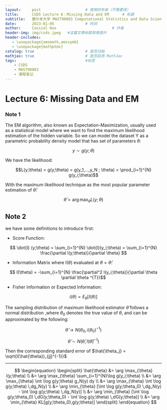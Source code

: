 ```yaml
---
layout:     post   				    # 使用的布局（不需要改）
title:      CSDS Lecture 6：Missing Data and EM  	# 标题 
subtitle:   墨尔本大学 MAST90083 Computational Statistics and Data Science 课程笔记 #副标题
date:       2023-01-05 				# 时间
author:     Cassiel Huo  						# 作者
header-img: img/csds.jpeg 	#这篇文章标题背景图片
header-includes:
   - \usepackage{amsmath,amssymb}
   - \usepackage{mathptmx}
catalog: true 						# 是否归档
mathjax: true                       # 是否启用 MathJax
tags:								#标签
    - CSDS
    - MAST90083
    - 课程笔记
---
```


# Lecture 6: Missing Data and EM 


### Note 1

The EM algorithm, also known as Expectation-Maximization, usually used as a statistical model where we want to find the maximum likelihood estimation of the hidden variable. So we can model the dataset Y as a parametric probability density model that has set of parameters $\theta$:

$$y \sim g(y;\theta)$$

We have the likelihood:

$$L(y;\theta) = g(y;\theta) = g(y_1,...,y_N ; \theta) = \prod_{i=1}^{N} g(y_i;\theta)$$

With the maximum likelihood technique as the most popular parameter estimation of $\hat{\theta}$:

$$
    \hat{\theta} = \arg \max_{\theta} L(y;\theta)
$$

## Note 2

we have some definitions to introduce first:

* Score Function: 

$$ \dot{l} (y;\theta) = \sum_{i=1}^{N} \dot{l}(y_i;\theta) = \sum_{i=1}^{N} \frac{\partial l(y;\theta)}{\partial \theta} $$

* Information Matrix where I($\theta$) evaluated at $\theta = \hat{\theta}$:

$$ I(\theta) = -\sum_{i=1}^{N} \frac{\partial^2 l(y_i;\theta)}{\partial \theta \partial \theta ^{T}}$$

*  Fisher Information or Expected Information:

$$ i(\theta) = E_{\theta}[I(\theta)] $$

The sampling distribution of maximum likelihood estimator $\hat{\theta}$ follows a normal distribution ,where $\theta_0$ denotes the true value of $\theta$, and can be approximated by the following: 

$$
\begin{equation}
    \hat{\theta} \rightarrow{} N (\theta_0, i(\theta_0)^{-1}) 
\end{equation}
$$

$$
\begin{equation}
    \hat{\theta} \sim N (\hat{\theta}, I(\hat{\theta})^{-1})
\end{equation}
$$

Then the corresponding standard error of $\hat{\theta_j} = \sqrt{I(\hat{\theta})_{jj}^{-1}}$

---



$$
\begin{equation}
\begin{split}
    \hat{\theta} &= \arg \max_{\theta} l(y;\theta) \\ 
                &= \arg \max_{\theta} \sum_{i=1}^{N}\log g(y_i;\theta) \\
                &= \arg \max_{\theta} \int \log g(y;\theta) g_N(y) dy \\
                &= \arg \max_{\theta} \int \log g(y;\theta) \,dg_N(y) \\
                &= \arg \min_{\theta} [\int \log g(y;\theta_0) \,dg_N(y) - \int \log g(y;\theta) \,dg_N(y)] \\
                &=  \arg \min_{\theta} [\int \log g(y;\theta_0) \,dG(y;\theta_0) - \int \log g(y;\theta) \,dG(y;\theta)] \\
                &= \arg \min_{\theta} KL[g(y;\theta_0),g(y;\theta)]
\end{split}
\end{equation}
$$